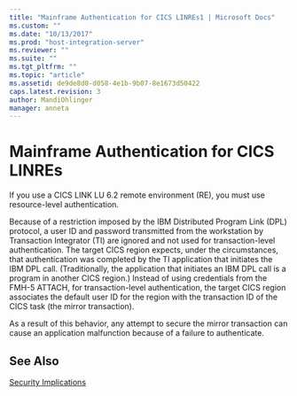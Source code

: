 ```yaml
---
title: "Mainframe Authentication for CICS LINREs1 | Microsoft Docs"
ms.custom: ""
ms.date: "10/13/2017"
ms.prod: "host-integration-server"
ms.reviewer: ""
ms.suite: ""
ms.tgt_pltfrm: ""
ms.topic: "article"
ms.assetid: de9de8d0-d058-4e1b-9b07-8e1673d50422
caps.latest.revision: 3
author: MandiOhlinger
manager: anneta
---
```

# Mainframe Authentication for CICS LINREs
If you use a CICS LINK LU 6.2 remote environment (RE), you must use resource-level authentication.  
  
 Because of a restriction imposed by the IBM Distributed Program Link (DPL) protocol, a user ID and password transmitted from the workstation by Transaction Integrator (TI) are ignored and not used for transaction-level authentication. The target CICS region expects, under the circumstances, that authentication was completed by the TI application that initiates the IBM DPL call. (Traditionally, the application that initiates an IBM DPL call is a program in another CICS region.) Instead of using credentials from the FMH-5 ATTACH, for transaction-level authentication, the target CICS region associates the default user ID for the region with the transaction ID of the CICS task (the mirror transaction).  
  
 As a result of this behavior, any attempt to secure the mirror transaction can cause an application malfunction because of a failure to authenticate.  
  
## See Also  
 [Security Implications](../core/security-implications.md)